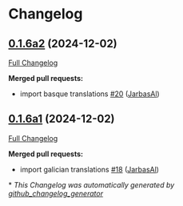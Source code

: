 # Changelog

## [0.1.6a2](https://github.com/OpenVoiceOS/ovos-skill-fallback-unknown/tree/0.1.6a2) (2024-12-02)

[Full Changelog](https://github.com/OpenVoiceOS/ovos-skill-fallback-unknown/compare/0.1.6a1...0.1.6a2)

**Merged pull requests:**

- import basque translations [\#20](https://github.com/OpenVoiceOS/ovos-skill-fallback-unknown/pull/20) ([JarbasAl](https://github.com/JarbasAl))

## [0.1.6a1](https://github.com/OpenVoiceOS/ovos-skill-fallback-unknown/tree/0.1.6a1) (2024-12-02)

[Full Changelog](https://github.com/OpenVoiceOS/ovos-skill-fallback-unknown/compare/0.1.5...0.1.6a1)

**Merged pull requests:**

- import galician translations [\#18](https://github.com/OpenVoiceOS/ovos-skill-fallback-unknown/pull/18) ([JarbasAl](https://github.com/JarbasAl))



\* *This Changelog was automatically generated by [github_changelog_generator](https://github.com/github-changelog-generator/github-changelog-generator)*
